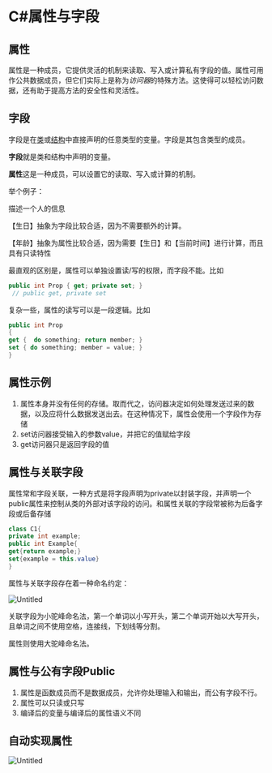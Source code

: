 # C#属性与字段

## 属性

属性是一种成员，它提供灵活的机制来读取、写入或计算私有字段的值。属性可用作公共数据成员，但它们实际上是称为*访问器*的特殊方法。这使得可以轻松访问数据，还有助于提高方法的安全性和灵活性。

## 字段

字段是在[类](https://link.zhihu.com/?target=https%3A//docs.microsoft.com/zh-cn/dotnet/csharp/language-reference/keywords/class)或[结构](https://link.zhihu.com/?target=https%3A//docs.microsoft.com/zh-cn/dotnet/csharp/language-reference/keywords/struct)中直接声明的任意类型的变量。字段是其包含类型的成员。

**字段**就是类和结构中声明的变量。

**属性**这是一种成员，可以设置它的读取、写入或计算的机制。

举个例子：

描述一个人的信息

【生日】抽象为字段比较合适，因为不需要额外的计算。

【年龄】抽象为属性比较合适，因为需要【生日】和【当前时间】进行计算，而且具有只读特性

最直观的区别是，属性可以单独设置读/写的权限，而字段不能。比如

```csharp
public int Prop { get; private set; } 
 // public get, private set
```

复杂一些，属性的读写可以是一段逻辑。比如

```csharp
public int Prop 
{
get {  do something; return member; } 
set { do something; member = value; } 
}
```

## 属性示例

1. 属性本身并没有任何的存储。取而代之，访问器决定如何处理发送过来的数据，以及应将什么数据发送出去。在这种情况下，属性会使用一个字段作为存储
2. set访问器接受输入的参数value，并把它的值赋给字段
3. get访问器只是返回字段的值

## 属性与关联字段

属性常和字段关联，一种方式是将字段声明为private以封装字段，并声明一个public属性来控制从类的外部对该字段的访问。和属性关联的字段常被称为后备字段或后备存储

```csharp
class C1{
private int example;
public int Example{
get{return example;}
set{example = this.value}
}
```

属性与关联字段存在着一种命名约定：

![Untitled](E:\MyMarkdown\C%23需要关注的点\C%23需要关注的点\深入理解类（关键）\C%23属性与字段\Untitled.png)

关联字段为小驼峰命名法，第一个单词以小写开头，第二个单词开始以大写开头，且单词之间不使用空格，连接线，下划线等分割。

属性则使用大驼峰命名法。

## 属性与公有字段Public

1. 属性是函数成员而不是数据成员，允许你处理输入和输出，而公有字段不行。
2. 属性可以只读或只写
3. 编译后的变量与编译后的属性语义不同

## 自动实现属性

![Untitled](E:\MyMarkdown\C%23需要关注的点\C%23需要关注的点\深入理解类（关键）\C%23属性与字段\Untitled%201.png)